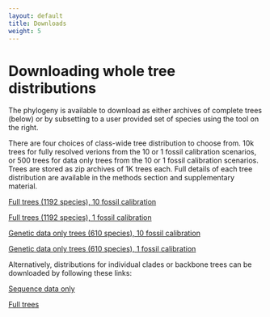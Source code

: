 ```yaml
---
layout: default
title: Downloads
weight: 5
---
```




Downloading whole tree distributions
====================================


The phylogeny is available to download as either archives of complete trees (below) or by subsetting to a user provided set of species using the tool on the right.

There are four choices of class-wide tree distribution to choose from. 10k trees for fully resolved verions from the 10 or 1 fossil calibration scenarios, or 500 trees for data only trees from the 10 or 1 fossil calibration scenarios. Trees are stored as zip archives of 1K trees each. Full details of each tree distribution are available in the methods section and supplementary material.

[Full trees (1192 species), 10 fossil calibration](https://data.vertlife.org/sharktree/10.cal.tree.nex)

[Full trees (1192 species), 1 fossil calibration](https://data.vertlife.org/sharktree/1.cal.tree.nex)

[Genetic data only trees (610 species), 10 fossil calibration](https://data.vertlife.org/sharktree/Chondrichthyan.610sp.10_fossil_Calibration.500treePLtrees.nex)

[Genetic data only trees (610 species), 1 fossil calibration](https://data.vertlife.org/sharktree/Chondrichthyan.610sp.1_fossil_Calibration.500treePLtrees.nex)

Alternatively, distributions for individual clades or backbone trees can be downloaded by following these links:

[Sequence data only](https://data.vertlife.org/sharktree/610.tree.10Cal.RAxML.BS.nex?_ga=2.264544010.-447563639.1513706511)

[Full trees](https://data.vertlife.org/?basetree=sharktree)
